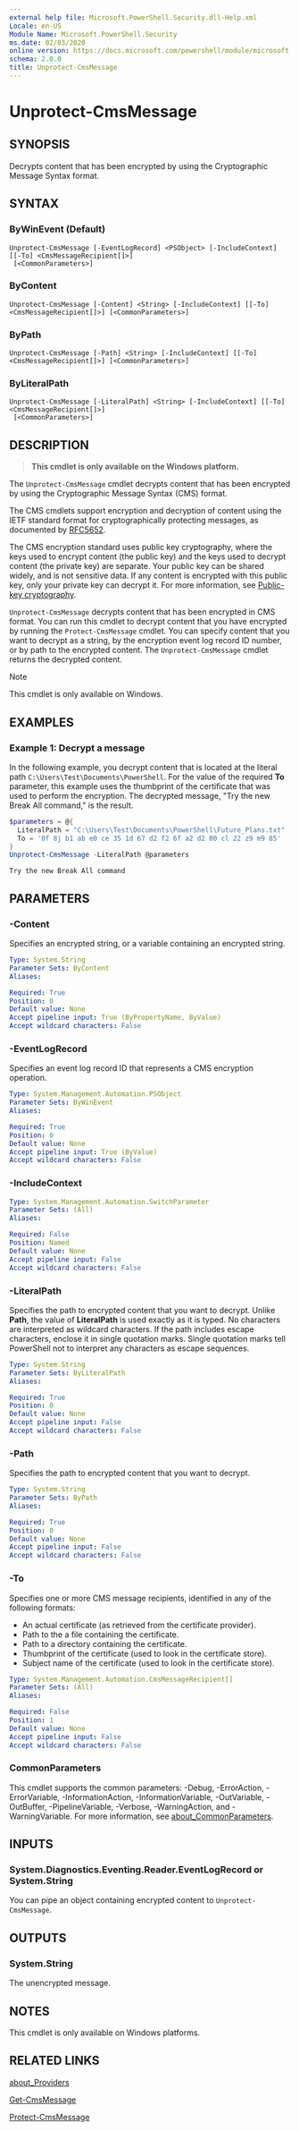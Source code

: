 ```yaml
---
external help file: Microsoft.PowerShell.Security.dll-Help.xml
Locale: en-US
Module Name: Microsoft.PowerShell.Security
ms.date: 02/03/2020
online version: https://docs.microsoft.com/powershell/module/microsoft.powershell.security/unprotect-cmsmessage?view=powershell-7&WT.mc_id=ps-gethelp
schema: 2.0.0
title: Unprotect-CmsMessage
---
```

# Unprotect-CmsMessage

## SYNOPSIS
Decrypts content that has been encrypted by using the Cryptographic Message Syntax format.

## SYNTAX

### ByWinEvent (Default)

```
Unprotect-CmsMessage [-EventLogRecord] <PSObject> [-IncludeContext] [[-To] <CmsMessageRecipient[]>]
 [<CommonParameters>]
```

### ByContent

```
Unprotect-CmsMessage [-Content] <String> [-IncludeContext] [[-To] <CmsMessageRecipient[]>] [<CommonParameters>]
```

### ByPath

```
Unprotect-CmsMessage [-Path] <String> [-IncludeContext] [[-To] <CmsMessageRecipient[]>] [<CommonParameters>]
```

### ByLiteralPath

```
Unprotect-CmsMessage [-LiteralPath] <String> [-IncludeContext] [[-To] <CmsMessageRecipient[]>]
 [<CommonParameters>]
```

## DESCRIPTION

> **This cmdlet is only available on the Windows platform.**

The `Unprotect-CmsMessage` cmdlet decrypts content that has been encrypted by using the
Cryptographic Message Syntax (CMS) format.

The CMS cmdlets support encryption and decryption of content using the IETF standard format for
cryptographically protecting messages, as documented by
[RFC5652](https://tools.ietf.org/html/rfc5652).

The CMS encryption standard uses public key cryptography, where the keys used to encrypt content
(the public key) and the keys used to decrypt content (the private key) are separate. Your public
key can be shared widely, and is not sensitive data. If any content is encrypted with this public
key, only your private key can decrypt it. For more information, see
[Public-key cryptography](https://en.wikipedia.org/wiki/Public-key_cryptography).

`Unprotect-CmsMessage` decrypts content that has been encrypted in CMS format. You can run this
cmdlet to decrypt content that you have encrypted by running the `Protect-CmsMessage` cmdlet. You
can specify content that you want to decrypt as a string, by the encryption event log record ID
number, or by path to the encrypted content. The `Unprotect-CmsMessage` cmdlet returns the decrypted
content.

> [!NOTE]
> This cmdlet is only available on Windows.

## EXAMPLES

### Example 1: Decrypt a message

In the following example, you decrypt content that is located at the literal path
`C:\Users\Test\Documents\PowerShell`. For the value of the required **To** parameter, this example
uses the thumbprint of the certificate that was used to perform the encryption. The decrypted
message, "Try the new Break All command," is the result.

```powershell
$parameters = @{
  LiteralPath = "C:\Users\Test\Documents\PowerShell\Future_Plans.txt"
  To = '0f 8j b1 ab e0 ce 35 1d 67 d2 f2 6f a2 d2 00 cl 22 z9 m9 85'
}
Unprotect-CmsMessage -LiteralPath @parameters
```

```Output
Try the new Break All command
```

## PARAMETERS

### -Content

Specifies an encrypted string, or a variable containing an encrypted string.

```yaml
Type: System.String
Parameter Sets: ByContent
Aliases:

Required: True
Position: 0
Default value: None
Accept pipeline input: True (ByPropertyName, ByValue)
Accept wildcard characters: False
```

### -EventLogRecord

Specifies an event log record ID that represents a CMS encryption operation.

```yaml
Type: System.Management.Automation.PSObject
Parameter Sets: ByWinEvent
Aliases:

Required: True
Position: 0
Default value: None
Accept pipeline input: True (ByValue)
Accept wildcard characters: False
```

### -IncludeContext

```yaml
Type: System.Management.Automation.SwitchParameter
Parameter Sets: (All)
Aliases:

Required: False
Position: Named
Default value: None
Accept pipeline input: False
Accept wildcard characters: False
```

### -LiteralPath

Specifies the path to encrypted content that you want to decrypt. Unlike **Path**, the value of
**LiteralPath** is used exactly as it is typed. No characters are interpreted as wildcard
characters. If the path includes escape characters, enclose it in single quotation marks. Single
quotation marks tell PowerShell not to interpret any characters as escape sequences.

```yaml
Type: System.String
Parameter Sets: ByLiteralPath
Aliases:

Required: True
Position: 0
Default value: None
Accept pipeline input: False
Accept wildcard characters: False
```

### -Path

Specifies the path to encrypted content that you want to decrypt.

```yaml
Type: System.String
Parameter Sets: ByPath
Aliases:

Required: True
Position: 0
Default value: None
Accept pipeline input: False
Accept wildcard characters: False
```

### -To

Specifies one or more CMS message recipients, identified in any of the following formats:

- An actual certificate (as retrieved from the certificate provider).
- Path to the a file containing the certificate.
- Path to a directory containing the certificate.
- Thumbprint of the certificate (used to look in the certificate store).
- Subject name of the certificate (used to look in the certificate store).

```yaml
Type: System.Management.Automation.CmsMessageRecipient[]
Parameter Sets: (All)
Aliases:

Required: False
Position: 1
Default value: None
Accept pipeline input: False
Accept wildcard characters: False
```

### CommonParameters

This cmdlet supports the common parameters: -Debug, -ErrorAction, -ErrorVariable,
-InformationAction, -InformationVariable, -OutVariable, -OutBuffer, -PipelineVariable, -Verbose,
-WarningAction, and -WarningVariable. For more information, see
[about_CommonParameters](https://go.microsoft.com/fwlink/?LinkID=113216).

## INPUTS

### System.Diagnostics.Eventing.Reader.EventLogRecord or System.String

You can pipe an object containing encrypted content to `Unprotect-CmsMessage`.

## OUTPUTS

### System.String

The unencrypted message.

## NOTES

This cmdlet is only available on Windows platforms.

## RELATED LINKS

[about_Providers](../Microsoft.PowerShell.Core/About/about_Providers.md)

[Get-CmsMessage](Get-CmsMessage.md)

[Protect-CmsMessage](Protect-CmsMessage.md)
